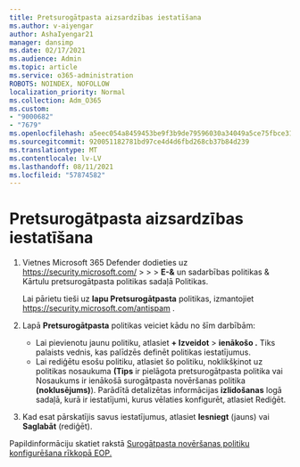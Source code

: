 ```yaml
---
title: Pretsurogātpasta aizsardzības iestatīšana
ms.author: v-aiyengar
author: AshaIyengar21
manager: dansimp
ms.date: 02/17/2021
ms.audience: Admin
ms.topic: article
ms.service: o365-administration
ROBOTS: NOINDEX, NOFOLLOW
localization_priority: Normal
ms.collection: Adm_O365
ms.custom:
- "9000682"
- "7679"
ms.openlocfilehash: a5eec054a8459453be9f3b9de79596030a34049a5ce75fbce31240d8e413d5b9
ms.sourcegitcommit: 920051182781bd97ce4d4d6fbd268cb37b84d239
ms.translationtype: MT
ms.contentlocale: lv-LV
ms.lasthandoff: 08/11/2021
ms.locfileid: "57874582"
---
```

# <a name="set-up-an-anti-spam-protection"></a>Pretsurogātpasta aizsardzības iestatīšana

1. Vietnes Microsoft 365 Defender dodieties uz <https://security.microsoft.com/>  \>  \>  \> **E-&**  un sadarbības politikas & Kārtulu pretsurogātpasta politikas sadaļā Politikas.

   Lai pārietu tieši uz **lapu Pretsurogātpasta** politikas, izmantojiet <https://security.microsoft.com/antispam> .

2. Lapā **Pretsurogātpasta** politikas veiciet kādu no šīm darbībām:
   - Lai pievienotu jaunu politiku, atlasiet **+ Izveidot** \> **ienākošo .** Tiks palaists vednis, kas palīdzēs definēt politikas iestatījumus.
   - Lai rediģētu esošu politiku, atlasiet šo politiku, noklikšķinot uz  politikas nosaukuma **(Tips** ir pielāgota pretsurogātpasta politika vai Nosaukums ir ienākošā surogātpasta novēršanas politika **(noklusējums)**).  Parādītā detalizētas informācijas **izlidošanas** logā sadaļā, kurā ir iestatījumi, kurus vēlaties konfigurēt, atlasiet Rediģēt.

3. Kad esat pārskatījis savus iestatījumus, atlasiet **Iesniegt** (jauns) vai **Saglabāt** (rediģēt).

Papildinformāciju skatiet rakstā [Surogātpasta novēršanas politiku konfigurēšana rīkkopā EOP.](https://docs.microsoft.com/microsoft-365/security/office-365-security/configure-your-spam-filter-policies)
